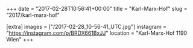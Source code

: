 +++
date = "2017-02-28T10:56:41+00:00"
title = "Karl-Marx-Hof"
slug = "2017/karl-marx-hof"

[extra]
images = ["/2017-02-28_10-56-41_UTC.jpg"]
instagram = "https://instagram.com/p/BRDX661BxJJ"
location = "Karl-Marx-Hof 1190 Wien"
+++
